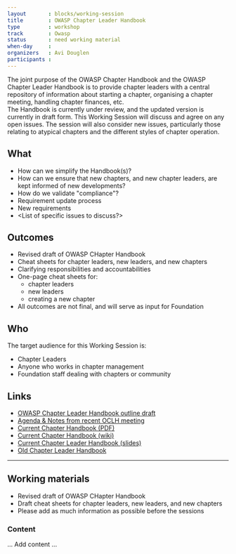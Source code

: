 ```yaml
---
layout       : blocks/working-session
title        : OWASP Chapter Leader Handbook
type         : workshop
track        : Owasp
status       : need working material
when-day     : 
organizers   : Avi Douglen
participants :
---
```


The joint purpose of the OWASP Chapter Handbook and the OWASP Chapter Leader Handbook is to provide chapter leaders with a central repository of information about starting a chapter, organising a chapter meeting, handling chapter finances, etc.   
The Handbook is currently under review, and the updated version is currently in draft form. 
This Working Session will discuss and agree on any open issues. The session will also consider new issues, particularly those relating to atypical chapters and the different styles of chapter operation.  

## What

- How can we simplify the Handbook(s)?
- How can we ensure that new chapters, and new chapter leaders, are kept informed of new developments? 
- How do we validate "compliance"?
- Requirement update process
- New requirements
- <List of specific issues to discuss?> 

## Outcomes

- Revised draft of OWASP CHapter Handbook
- Cheat sheets for chapter leaders, new leaders, and new chapters
- Clarifying responsibilities and accountabilities
- One-page cheat sheets for:
    - chapter leaders 
    - new leaders 
    - creating a new chapter
- All outcomes are not final, and will serve as input for Foundation

## Who

The target audience for this Working Session is:

- Chapter Leaders
- Anyone who works in chapter management
- Foundation staff dealing with chapters or community

## Links
- [OWASP Chapter Leader Handbook outline draft](https://docs.google.com/document/d/1uupqip9TiejURbznt_Dk6t1H--8foRJxcVQ2gdmUj-s/)
- [Agenda & Notes from recent OCLH meeting](https://docs.google.com/document/d/1mepNCA1DdBp5XU9xzZLeStlrkt4wcZUPouJ2yN_O0OE/)
- [Current Chapter Handbook (PDF)](https://www.owasp.org/images/d/dc/OWASP_Chapter_Handbook_Ch_V2.pdf)
- [Current Chapter Handbook (wiki)](https://www.owasp.org/index.php/Category:Chapter_Handbook)
- [Current Chapter Leader Handbook (slides)](https://www.owasp.org/images/5/56/OWASP_February_28,_2013.pdf)
- [Old Chapter Leader Handbook](https://www.owasp.org/index.php/Chapter_Leader_Handbook_(OLD))

--- 

## Working materials

- Revised draft of OWASP CHapter Handbook
- Draft cheat sheets for chapter leaders, new leaders, and new chapters
- Please add as much information as possible before the sessions

### Content

... Add content ...

